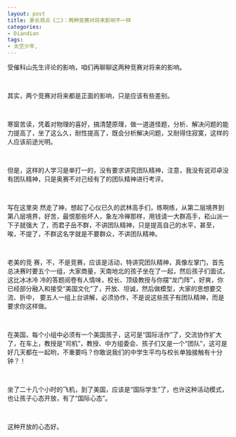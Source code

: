 ```yaml
---
layout: post
title: 家长观点《二》：两种竞赛对将来影响不一样
categories:
- Diandian
tags:
- 太空少年, 
---
```

<p>受催科山先生评论的影响，咱们再聊聊这两种竞赛对将来的影响。</p>
<p><br /></p>
<p>其实，两个竞赛对将来都是正面的影响，只是应该有些差别。</p>
<p><br /></p>
<p>寒窗苦读，凭着对物理的喜好，搞清楚原理，做一道道怪题，分析、解决问题的能力提高了，坐了这么久，耐性提高了，既会分析解决问题，又耐得住寂寞，这样的人应该前途光明。</p>
<p><br /></p>
<p>但是，这样的人学习是单打一的，没有要求讲究团队精神，注意，我没有说邓卓没有团队精神，只是奥赛不对己经有了的团队精神进行考评。</p>
<p><br /></p>
<p>写在这里突 然走了神，想起了心仪已久的武林高手们，练啊练，从第二层境界到第八层境界，好苦，最恨那些坏人，象左冷禅那样，用钱请一大群高手，崧山派一下子就强大 了，而君子岳不群，不讲团队精神，只是提高自己的水平，甚至，唉，不提了，不群这名字就是不要群众，不讲团队精神。</p>
<p><br /></p>
<p>老美的竞 赛，不，不是竞赛，应该是活动，特讲究团队精神，真像左掌门，首先总决赛时要五个一组，大家商量，天南地北的孩子坐在了一起，然后孩子们面试，这比冰冰冷 冷的答题阅卷有人情味，校长、顶级教授与你摆“龙门阵”，好爽，你已经部分融入和接受“美国文化”了，开放、坦诚，然后做模型，大家的思想要交流、折中， 要五人一组上台讲解，必须协作，不是说这些孩子有团队精神，而是要求你这样做。</p>
<p><br /></p>
<p>在美国，每个小组中必须有一个美国孩子，这可是“国际活作”了，交流协作扩大了，在车上，教授是“司机”，教授、中方组委会、孩子们又是一个“团队”，这可是好几天都在一起哟，不重要吗？你敢说我们的中学生平均与校长单独接触有十分钟？！</p>
<p><br /></p>
<p>坐了二十几个小时的飞机，到了美国，应该是“国际学生”了，也许这种活动模式，也让孩子心态开放，有了“国际心态”。</p>
<p><br /></p>
<p>这种开放的心态好。</p>